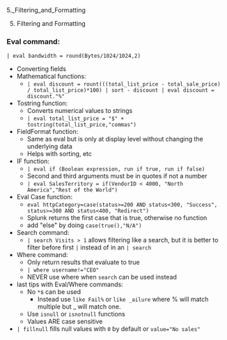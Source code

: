 5._Filtering_and_Formatting

5. Filtering and Formatting

### Eval command:
`| eval bandwidth = round(Bytes/1024/1024,2)`
- Converting fields
- Mathematical functions:
	- `| eval discount = rount(((total_list_price - total_sale_price) / total_list_price)*100) | sort - discount | eval discount = discount."%"`
- Tostring function:
	- Converts numerical values to strings
	- `| eval total_list_price = "$" + tostring(total_list_price,"commas")`
- FieldFormat function:
	- Same as eval but is only at display level without changing the underlying data
	- Helps with sorting, etc
- IF function:
	- `| eval if (Boolean expression, run if true, run if false)`
	- Second and third arguments must be in quotes if not a number
	- `| eval SalesTerritory = if(VendorID < 4000, "North America","Rest of the World")`
- Eval Case function:
	- `eval httpCategory=case(status>=200 AND status<300, "Success", status>=300 AND status<400, "Redirect")`
	- Splunk returns the first case that is true, otherwise no function
	- add "else" by doing `case(true(),"N/A")`
- Search command:
	- `| search Visits > 1` allows filtering like a search, but it is better to filter before first `|` instead of in an `| search`
- Where command:
	- Only return results that evaluate to true
	- `| where username!="CEO"`
	- NEVER use where when `search` can be used instead
- last tips with Eval/Where commands:
	- No `*`s can be used
		- Instead use `like Fail%` or `like _ailure` where % will match multiple but _ will match one.
	- Use `isnull` or `isnotnull` functions
	- Values ARE case sensitive
- `| fillnull` fills null values with `0` by default or `value="No sales"`